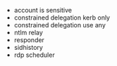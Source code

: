 - account is sensitive
- constrained delegation kerb only
- constrained delegation use any
- ntlm relay
- responder
- sidhistory
- rdp scheduler
